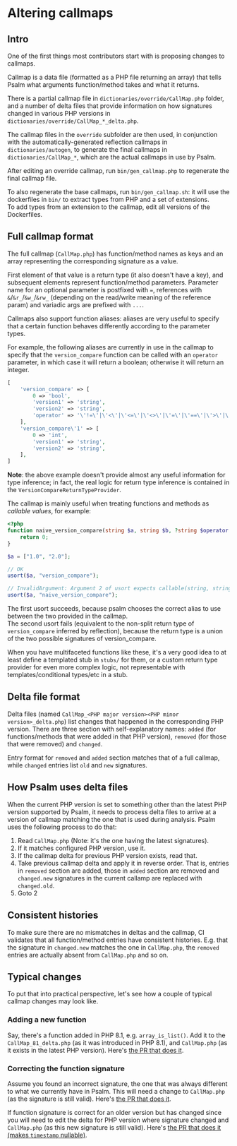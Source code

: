 # Altering callmaps

## Intro

One of the first things most contributors start with is proposing changes to
callmaps.

Callmap is a data file (formatted as a PHP file returning an array) that tells
Psalm what arguments function/method takes and what it returns.

There is a partial callmap file in `dictionaries/override/CallMap.php` folder, and
a number of delta files that provide information on
how signatures changed in various PHP versions in `dictionaries/override/CallMap_*_delta.php`. 

The callmap files in the `override` subfolder are then used, in conjunction with the
automatically-generated reflection callmaps in `dictionaries/autogen`, to generate the
final callmaps in `dictionaries/CallMap_*`, which are the actual callmaps in use by Psalm.

After editing an override callmap, run `bin/gen_callmap.php` to regenerate the final callmap file.

To also regenerate the base callmaps, run `bin/gen_callmap.sh`: it will use the dockerfiles in `bin/` 
to extract types from PHP and a set of extensions.  
To add types from an extension to the callmap, edit all versions of the Dockerfiles.  

## Full callmap format

The full callmap (`CallMap.php`) has function/method
names as keys and an array representing the corresponding signature as a value.

First element of that value is a return type (it also doesn't have a key), and
subsequent elements represent function/method parameters. Parameter name for an
optional parameter is postfixed with `=`, references with `&`/`&r_`/`&w_`/`&rw_`
(depending on the read/write meaning of the reference param) and 
variadic args are prefixed with `...`.

Callmaps also support function aliases: aliases are very useful to specify that
a certain function behaves differently according to the parameter types.

For example, the following aliases are currently in use in the callmap to specify 
that the `version_compare` function can be called with an `operator` parameter, 
in which case it will return a boolean; otherwise it will return an integer.  

```php
[
    'version_compare' => [
        0 => 'bool',
        'version1' => 'string',
        'version2' => 'string',
        'operator' => '\'!=\'|\'<\'|\'<=\'|\'<>\'|\'=\'|\'==\'|\'>\'|\'>=\'|\'eq\'|\'ge\'|\'gt\'|\'le\'|\'lt\'|\'ne\'|null',
    ],
    'version_compare\'1' => [
        0 => 'int',
        'version1' => 'string',
        'version2' => 'string',
    ],
]
```

**Note**: the above example doesn't provide almost any useful information for type inference;
in fact, the real logic for return type inference is contained in the `VersionCompareReturnTypeProvider`.  

The callmap is mainly useful when treating functions and methods as *callable values*, for example:

```php
<?php
function naive_version_compare(string $a, string $b, ?string $operator = null): int|bool {
    return 0;
}

$a = ["1.0", "2.0"];

// OK
usort($a, "version_compare");

// InvalidArgument: Argument 2 of usort expects callable(string, string):int, but impure-callable(string, string, null|string=):(bool|int) provided
usort($a, "naive_version_compare");
```

The first usort succeeds, because psalm chooses the correct alias to use between the two provided in the callmap.  
The second usort fails (equivalent to the non-split return type of `version_compare` inferred by reflection), because the return type is a union of the two possible signatures of version_compare.  

When you have multifaceted functions like these, it's a very good idea to at least define a templated stub in `stubs/` for them, or a custom return type provider for even more complex logic, not representable with templates/conditional types/etc in a stub.

## Delta file format

Delta files (named `CallMap_<PHP major version><PHP minor version>_delta.php`)
list changes that happened in the corresponding PHP version. There are
three section with self-explanatory names: `added` (for functions/methods that
were added in that PHP version), `removed` (for those that were removed) and
`changed`.

Entry format for `removed` and `added` section matches that of a full callmap,
while `changed` entries list `old` and `new` signatures.

## How Psalm uses delta files

When the current PHP version is set to something other than the latest PHP
version supported by Psalm, it needs to process delta files to arrive at a
version of callmap matching the one that is used during analysis. Psalm uses
the following process to do that:

1. Read `CallMap.php` (Note: it's the one having the latest signatures).
2. If it matches configured PHP version, use it.
3. If the callmap delta for previous PHP version exists, read that.
4. Take previous callmap delta and apply it in reverse order. That is, entries
   in `removed` section are added, those in `added` section are removed and
   `changed.new` signatures in the current callamp are replaced with
   `changed.old`.
5. Goto 2

## Consistent histories

To make sure there are no mismatches in deltas and the callmap, CI validates
that all function/method entries have consistent histories. E.g. that the
signature in `changed.new` matches the one in `CallMap.php`, the `removed`
entries are actually absent from `CallMap.php` and so on.

## Typical changes

To put that into practical perspective, let's see how a couple of typical
callmap changes may look like.

### Adding a new function

Say, there's a function added in PHP 8.1, e.g. `array_is_list()`. Add it to the
`CallMap_81_delta.php` (as it was introduced in PHP 8.1), and `CallMap.php` (as
it exists in the latest PHP version). Here's [the PR that does it](https://github.com/vimeo/psalm/pull/6398/files).

### Correcting the function signature

Assume you found an incorrect signature, the one that was always different to what
we currently have in Psalm. This will need a change to `CallMap.php` (as the signature is
still valid). Here's [the PR that does it](https://github.com/vimeo/psalm/pull/6359/files).

If function signature is correct for an older version but has changed since you
will need to edit the delta for PHP version where signature changed and
`CallMap.php` (as this new signature is still valid).  Here's
[the PR that does it (makes `timestamp` nullable)](https://github.com/vimeo/psalm/pull/6244/files).
